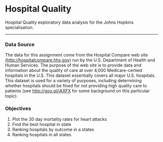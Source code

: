 # Hospital Quality
Hospital Quality exploratory data analysis for the Johns Hopkins specialisation. 
***
### Data Source  

  
The data for this assignment come from the Hospital Compare web site (http://hospitalcompare.hhs.gov) run by the U.S. Department of Health and Human Services. The purpose of the web site is to provide data and information about the quality of care at over 4,000 Medicare-certied hospitals in the U.S. This dataset essentially covers all major U.S. hospitals. This dataset is used for a variety of purposes, including determining whether hospitals should be fined for not providing high quality care to patients (see http://goo.gl/jAXFX for some background on this particular topic).

### Objectives
1. Plot the 30 day mortality rates for heart attacks
2. Find the best hospital in state
3. Ranking  hospitals by outcome in a states
4. Ranking hospitals in all states
